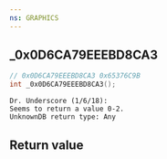 ```yaml
---
ns: GRAPHICS
---
```

## _0x0D6CA79EEEBD8CA3

```c
// 0x0D6CA79EEEBD8CA3 0x65376C9B
int _0x0D6CA79EEEBD8CA3();
```

```
Dr. Underscore (1/6/18):  
Seems to return a value 0-2.  
UnknownDB return type: Any
```

## Return value
